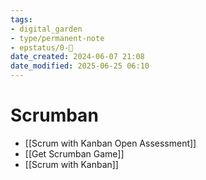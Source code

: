 ```yaml
---
tags: 
- digital_garden
- type/permanent-note
- epstatus/0-🌰
date_created: 2024-06-07 21:08
date_modified: 2025-06-25 06:10
---
```

# Scrumban

+ [[Scrum with Kanban Open Assessment]]
+ [[Get Scrumban Game]]
+ [[Scrum with Kanban]]

